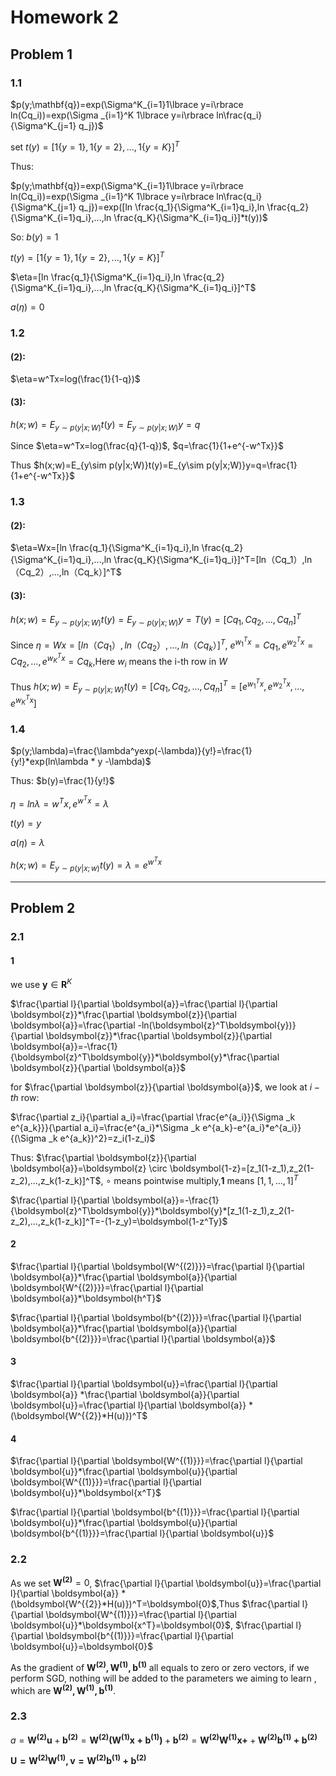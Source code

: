 # Homework 2

## Problem 1 
### 1.1 
$p(y;\mathbf{q})=exp(\Sigma^K_{i=1}1\lbrace y=i\rbrace ln(Cq_i))=exp(\Sigma _{i=1}^K 1\lbrace y=i\rbrace ln\frac{q_i}{\Sigma^K_{j=1} q_j})$

set $t(y)=[1\lbrace y=1\rbrace,1\lbrace y=2\rbrace,..., 1\lbrace y=K\rbrace]^T$

Thus:

$p(y;\mathbf{q})=exp(\Sigma^K_{i=1}1\lbrace y=i\rbrace ln(Cq_i))=exp(\Sigma _{i=1}^K 1\lbrace y=i\rbrace ln\frac{q_i}{\Sigma^K_{j=1} q_j})=exp([ln \frac{q_1}{\Sigma^K_{i=1}q_i},ln \frac{q_2}{\Sigma^K_{i=1}q_i},...,ln \frac{q_K}{\Sigma^K_{i=1}q_i}]*t(y))$


So:
$b(y)=1$

$t(y)=[1\lbrace y=1\rbrace,1\lbrace y=2\rbrace,..., 1\lbrace y=K\rbrace]^T$

$\eta=[ln \frac{q_1}{\Sigma^K_{i=1}q_i},ln \frac{q_2}{\Sigma^K_{i=1}q_i},...,ln \frac{q_K}{\Sigma^K_{i=1}q_i}]^T$

$a(\eta)=0$


### 1.2
#### (2):
$\eta=w^Tx=log(\frac{1}{1-q})$
#### (3):
$h(x;w)=E_{y\sim p(y|x;W)}t(y)=E_{y\sim p(y|x;W)}y=q$


Since $\eta=w^Tx=log(\frac{q}{1-q})$, $q=\frac{1}{1+e^{-w^Tx}}$

Thus $h(x;w)=E_{y\sim p(y|x;W)}t(y)=E_{y\sim p(y|x;W)}y=q=\frac{1}{1+e^{-w^Tx}}$


### 1.3
#### (2):
$\eta=Wx=[ln \frac{q_1}{\Sigma^K_{i=1}q_i},ln \frac{q_2}{\Sigma^K_{i=1}q_i},...,ln \frac{q_K}{\Sigma^K_{i=1}q_i}]^T=[ln（Cq_1）,ln（Cq_2）,...,ln（Cq_k）]^T$
#### (3):
$h(x;w)=E_{y\sim p(y|x;W)}t(y)=E_{y\sim p(y|x;W)}y=T(y)=[Cq_1,Cq_2,...,Cq_n]^T$


Since $\eta=Wx=[ln（Cq_1）,ln（Cq_2）,...,ln（Cq_k）]^T$, $e^{w_1^Tx}=Cq_1,e^{w_2^Tx}=Cq_2,...,e^{w_K^Tx}=Cq_k$,Here $w_i$ means the i-th row in $W$

Thus $h(x;w)=E_{y\sim p(y|x;W)}t(y)=[Cq_1,Cq_2,...,Cq_n]^T=[e^{w_1^Tx},e^{w_2^Tx},...,e^{w_K^Tx}]$


### 1.4
$p(y;\lambda)=\frac{\lambda^yexp(-\lambda)}{y!}=\frac{1}{y!}*exp(ln\lambda * y -\lambda)$

Thus:
$b(y)=\frac{1}{y!}$

$\eta =ln\lambda=w^Tx,e^{w^Tx}=\lambda$

$t(y)=y$

$a(\eta)=\lambda$

$h(x;w)=E_{y\sim p(y|x;w)}t(y)=\lambda=e^{w^Tx}$

---------------------------    
## Problem 2

### 2.1

#### 1
we use $\boldsymbol{y} \in \mathbf{R}^K$

$\frac{\partial l}{\partial \boldsymbol{a}}=\frac{\partial l}{\partial \boldsymbol{z}}*\frac{\partial \boldsymbol{z}}{\partial \boldsymbol{a}}=\frac{\partial -ln(\boldsymbol{z}^T\boldsymbol{y})}{\partial \boldsymbol{z}}*\frac{\partial \boldsymbol{z}}{\partial \boldsymbol{a}}=-\frac{1}{\boldsymbol{z}^T\boldsymbol{y}}*\boldsymbol{y}*\frac{\partial \boldsymbol{z}}{\partial \boldsymbol{a}}$


 for $\frac{\partial \boldsymbol{z}}{\partial \boldsymbol{a}}$, we look at $i-th$ row:

 $\frac{\partial z_i}{\partial a_i}=\frac{\partial \frac{e^{a_i}}{\Sigma _k e^{a_k}}}{\partial a_i}=\frac{e^{a_i}*\Sigma _k e^{a_k}-e^{a_i}*e^{a_i}}{(\Sigma _k e^{a_k})^2}=z_i(1-z_i)$

 Thus:
 $\frac{\partial \boldsymbol{z}}{\partial \boldsymbol{a}}=\boldsymbol{z} \circ \boldsymbol{1-z}=[z_1(1-z_1),z_2(1-z_2),...,z_k(1-z_k)]^T$, $\circ$ means pointwise multiply,$\boldsymbol{1}$ means $[1,1,...,1]^T$

$\frac{\partial l}{\partial \boldsymbol{a}}=-\frac{1}{\boldsymbol{z}^T\boldsymbol{y}}*\boldsymbol{y}*[z_1(1-z_1),z_2(1-z_2),...,z_k(1-z_k)]^T=-(1-z_y)=\boldsymbol{1-z^Ty}$


#### 2
$\frac{\partial l}{\partial \boldsymbol{W^{(2)}}}=\frac{\partial l}{\partial \boldsymbol{a}}*\frac{\partial \boldsymbol{a}}{\partial \boldsymbol{W^{(2)}}}=\frac{\partial l}{\partial \boldsymbol{a}}*\boldsymbol{h^T}$


$\frac{\partial l}{\partial \boldsymbol{b^{(2)}}}=\frac{\partial l}{\partial \boldsymbol{a}}*\frac{\partial \boldsymbol{a}}{\partial \boldsymbol{b^{(2)}}}=\frac{\partial l}{\partial \boldsymbol{a}}$


#### 3
$\frac{\partial l}{\partial \boldsymbol{u}}=\frac{\partial l}{\partial \boldsymbol{a}} *\frac{\partial \boldsymbol{a}}{\partial \boldsymbol{u}}=\frac{\partial l}{\partial \boldsymbol{a}} *(\boldsymbol{W^{{2}}*H(u)})^T$

#### 4

$\frac{\partial l}{\partial \boldsymbol{W^{(1)}}}=\frac{\partial l}{\partial \boldsymbol{u}}*\frac{\partial \boldsymbol{u}}{\partial \boldsymbol{W^{(1)}}}=\frac{\partial l}{\partial \boldsymbol{u}}*\boldsymbol{x^T}$


$\frac{\partial l}{\partial \boldsymbol{b^{(1)}}}=\frac{\partial l}{\partial \boldsymbol{u}}*\frac{\partial \boldsymbol{u}}{\partial \boldsymbol{b^{(1)}}}=\frac{\partial l}{\partial \boldsymbol{u}}$



### 2.2
As we set $\boldsymbol{W^{(2)}}=0$, $\frac{\partial l}{\partial \boldsymbol{u}}=\frac{\partial l}{\partial \boldsymbol{a}} *(\boldsymbol{W^{{2}}*H(u)})^T=\boldsymbol{0}$,Thus $\frac{\partial l}{\partial \boldsymbol{W^{(1)}}}=\frac{\partial l}{\partial \boldsymbol{u}}*\boldsymbol{x^T}=\boldsymbol{0}$, $\frac{\partial l}{\partial \boldsymbol{b^{(1)}}}=\frac{\partial l}{\partial \boldsymbol{u}}=\boldsymbol{0}$

As the gradient of $\boldsymbol{W^{(2)},W^{(1)},b^{(1)}}$ all equals to zero or zero vectors, if we perform SGD, nothing will be added to the parameters we aiming to learn , which are $\boldsymbol{W^{(2)},W^{(1)},b^{(1)}}$.

### 2.3

$a=\boldsymbol{W^{(2)}u}+\boldsymbol{b^{(2)}}=\boldsymbol{W^{(2)}(W^{(1)}x+b^{(1)})}+\boldsymbol{b^{(2)}}=\boldsymbol{W^{(2)}W^{(1)}x+}+\boldsymbol{W^{(2)}b^{(1)}+b^{(2)}}$

$\boldsymbol{U=W^{(2)}W^{(1)}, v=W^{(2)}b^{(1)}+b^{(2)}}$








